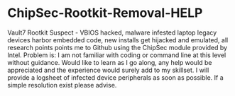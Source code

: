 # ChipSec-Rootkit-Removal-HELP
Vault7 Rootkit Suspect - VBIOS hacked, malware infested laptop legacy devices harbor embedded code, new installs get hijacked and emulated, all research points points me to Github using the ChipSec module provided by Intel. Problem is: I am not familiar with coding or command line at this level without guidance. Would like to learn as I go along, any help would be appreciated and the experience would surely add to my skillset. 
I will provide a logsheet of infected device peripherals as soon as possible. 
If a simple resolution exist please advise.
